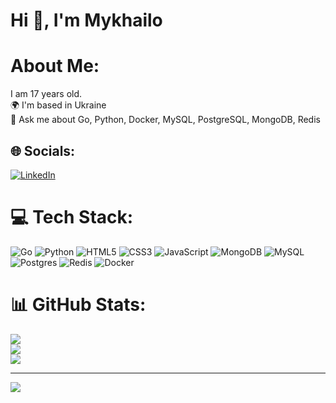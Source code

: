 # Hi 👋, I'm Mykhailo
# About Me:
I am 17 years old.<br>🌍 I'm based in Ukraine<br>💬 Ask me about  Go, Python, Docker, MySQL, PostgreSQL, MongoDB, Redis<br>


## 🌐 Socials:
[![LinkedIn](https://img.shields.io/badge/LinkedIn-%230077B5.svg?logo=linkedin&logoColor=white)](https://linkedin.com/in/woozie10) 

# 💻 Tech Stack:
![Go](https://img.shields.io/badge/go-%2300ADD8.svg?style=for-the-badge&logo=go&logoColor=white) ![Python](https://img.shields.io/badge/python-3670A0?style=for-the-badge&logo=python&logoColor=ffdd54) ![HTML5](https://img.shields.io/badge/html5-%23E34F26.svg?style=for-the-badge&logo=html5&logoColor=white) ![CSS3](https://img.shields.io/badge/css3-%231572B6.svg?style=for-the-badge&logo=css3&logoColor=white) ![JavaScript](https://img.shields.io/badge/javascript-%23323330.svg?style=for-the-badge&logo=javascript&logoColor=%23F7DF1E) ![MongoDB](https://img.shields.io/badge/MongoDB-%234ea94b.svg?style=for-the-badge&logo=mongodb&logoColor=white) ![MySQL](https://img.shields.io/badge/mysql-4479A1.svg?style=for-the-badge&logo=mysql&logoColor=white) ![Postgres](https://img.shields.io/badge/postgres-%23316192.svg?style=for-the-badge&logo=postgresql&logoColor=white) ![Redis](https://img.shields.io/badge/redis-%23DD0031.svg?style=for-the-badge&logo=redis&logoColor=white) ![Docker](https://img.shields.io/badge/docker-%230db7ed.svg?style=for-the-badge&logo=docker&logoColor=white) 
# 📊 GitHub Stats:
![](https://github-readme-stats.vercel.app/api?username=woozie-10&theme=default&hide_border=false&include_all_commits=true&count_private=true)<br/>
![](https://github-readme-streak-stats.herokuapp.com/?user=woozie-10&theme=default&hide_border=false)<br/>
![](https://github-readme-stats.vercel.app/api/top-langs/?username=woozie-10&theme=default&hide_border=false&include_all_commits=true&count_private=true&layout=compact)

---
[![](https://visitcount.itsvg.in/api?id=woozie-10&icon=0&color=0)](https://visitcount.itsvg.in)

<!-- Proudly created with GPRM ( https://gprm.itsvg.in ) -->

